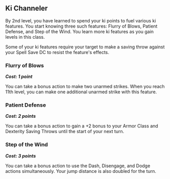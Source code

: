 ## Ki Channeler
By 2nd level, you have learned to spend your ki points to fuel various ki features. You start knowing three such features: Flurry of Blows, Patient Defense, and Step of the Wind. You learn more ki features as you gain levels in this class.

Some of your ki features require your target to make a saving throw against your Spell Save DC to resist the feature's effects.

### Flurry of Blows
***Cost: 1 point***

You can take a bonus action to make two unarmed strikes. When you reach 11th level, you can make one additional unarmed strike with this feature.

### Patient Defense
***Cost: 2 points***

You can take a bonus action to gain a +2 bonus to your Armor Class and Dexterity Saving Throws until the start of your next turn.

### Step of the Wind
***Cost: 3 points***

You can take a bonus action to use the Dash, Disengage, and Dodge actions simultaneously. Your jump distance is also doubled for the turn.
